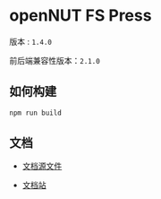 
# openNUT FS Press

版本 : `1.4.0`

前后端兼容性版本：`2.1.0`

## 如何构建

```bash
npm run build
```

## 文档

- [文档源文件](https://github.com/CNChestnut/FS-Press-website-content)

- [文档站](https://fs-press.sharpdotnut.top)